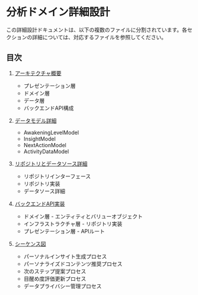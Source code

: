# 分析ドメイン詳細設計

この詳細設計ドキュメントは、以下の複数のファイルに分割されています。各セクションの詳細については、対応するファイルを参照してください。

## 目次

1. [アーキテクチャ概要](architecture_overview.md)
   - プレゼンテーション層
   - ドメイン層
   - データ層
   - バックエンドAPI構成

2. [データモデル詳細](data_models.md)
   - AwakeningLevelModel
   - InsightModel
   - NextActionModel
   - ActivityDataModel

3. [リポジトリとデータソース詳細](repositories_and_datasources.md)
   - リポジトリインターフェース
   - リポジトリ実装
   - データソース詳細

4. [バックエンドAPI実装](backend_api.md)
   - ドメイン層 - エンティティとバリューオブジェクト
   - インフラストラクチャ層 - リポジトリ実装
   - プレゼンテーション層 - APIルート

5. [シーケンス図](sequence_diagrams.md)
   - パーソナルインサイト生成プロセス
   - パーソナライズドコンテンツ推奨プロセス
   - 次のステップ提案プロセス
   - 目醒め度評価更新プロセス
   - データプライバシー管理プロセス